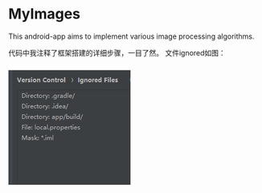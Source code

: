 # MyImages
This android-app aims to implement various image processing algorithms.  

代码中我注释了框架搭建的详细步骤，一目了然。
文件ignored如图：

![image](https://github.com/qiaoyunhao/MyImages/blob/master/ignoredFiles.PNG?raw=true)
